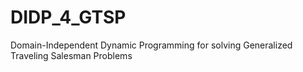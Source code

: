 # DIDP_4_GTSP
Domain-Independent Dynamic Programming for solving Generalized Traveling Salesman Problems
